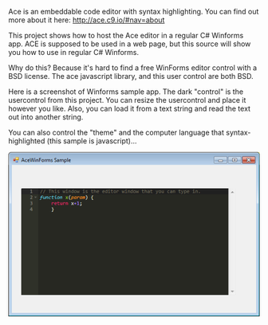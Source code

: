 Ace is an embeddable code editor with syntax highlighting. You can find out more about it here: 
  http://ace.c9.io/#nav=about

This project shows how to host the Ace editor in a regular C# Winforms app. ACE is supposed to  be used in a web page, but this source will show you how to use in regular C# Winforms.

Why do this? Because it's hard to find a free WinForms editor control with a BSD license. The ace javascript library, and this user control are both BSD.

Here is a screenshot of Winforms sample app. The dark "control" is the usercontrol from this project. You can resize the usercontrol and place it however you like. Also, you can load it from a text string and read the text out into another string.

You can also control the "theme" and the computer language that syntax-highlighted (this sample is javascript)...

![Alt text](/screenshot.jpg "Screenshot.jpg")
